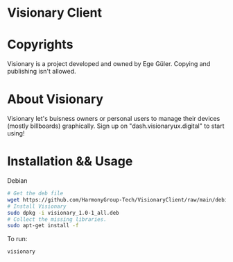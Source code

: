 # Visionary Client
# Copyrights
Visionary is a project developed and owned by Ege Güler. Copying and publishing isn't allowed.
# About Visionary
Visionary let's buisness owners or personal users to manage their devices (mostly billboards) graphically. Sign up on "dash.visionaryux.digital" to start using! 

# Installation && Usage
Debian
```bash
# Get the deb file
wget https://github.com/HarmonyGroup-Tech/VisionaryClient/raw/main/debian/visionary_1.0-1_all.deb
# Install Visionary
sudo dpkg -i visionary_1.0-1_all.deb
# Collect the missing libraries.
sudo apt-get install -f
```
To run:
```bash
visionary
```
